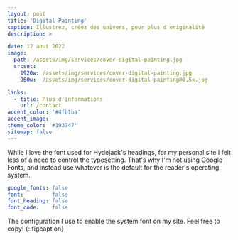 ```yaml
---
layout: post
title: 'Digital Painting'
caption: Illustrez, créez des univers, pour plus d'originalité
description: >

date: 12 aout 2022
image: 
  path: /assets/img/services/cover-digital-painting.jpg
  srcset: 
    1920w: /assets/img/services/cover-digital-painting.jpg
    960w:  /assets/img/services/cover-digital-painting@0,5x.jpg

links:
  - title: Plus d'informations
    url: /contact
accent_color: '#4fb1ba'
accent_image:
theme_color: '#193747'
sitemap: false
---
```


While I love the font used for Hydejack's headings, for my personal site I felt less of a need to control the typesetting.
That's why I'm not using Google Fonts, and instead use whatever is the default for the reader's operating system.

```yml
google_fonts: false
font:         false
font_heading: false
font_code:    false
```

The configuration I use to enable the system font on my site. Feel free to copy!
{:.figcaption}
